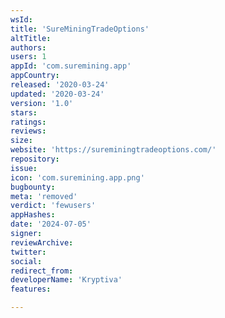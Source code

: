 ```yaml
---
wsId: 
title: 'SureMiningTradeOptions'
altTitle: 
authors: 
users: 1
appId: 'com.suremining.app'
appCountry: 
released: '2020-03-24'
updated: '2020-03-24'
version: '1.0'
stars: 
ratings: 
reviews: 
size: 
website: 'https://sureminingtradeoptions.com/'
repository: 
issue: 
icon: 'com.suremining.app.png'
bugbounty: 
meta: 'removed'
verdict: 'fewusers'
appHashes: 
date: '2024-07-05'
signer: 
reviewArchive: 
twitter: 
social: 
redirect_from: 
developerName: 'Kryptiva'
features: 

---
```


